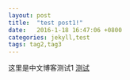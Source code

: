 ```yaml
---
layout: post
title:  "test post1!"
date:   2016-1-18 16:47:06 +0800
categories: jekyll,test
tags: tag2,tag3
---
```

这里是中文博客测试1
[测试][测试地址1]

[测试地址1]: http://www.baidu.com

